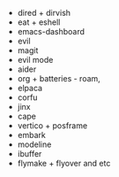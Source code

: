 - dired + dirvish
- eat + eshell
- emacs-dashboard
- evil
- magit
- evil mode
- aider
- org + batteries - roam,
- elpaca
- corfu
- jinx
- cape
- vertico + posframe
- embark
- modeline
- ibuffer
- flymake + flyover and etc
